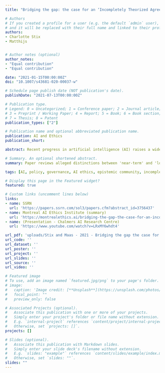 ```yaml
---
title: "Bridging the gap: the case for an ‘Incompletely Theorized Agreement’ on AI policy"

# Authors
# If you created a profile for a user (e.g. the default `admin` user), write the username (folder name) here 
# and it will be replaced with their full name and linked to their profile.
authors:
- Charlotte Stix
- Matthijs


# Author notes (optional)
author_notes:
- "Equal contribution"
- "Equal contribution"

date: "2021-01-15T00:00:00Z"
doi: "10.1007/s43681-020-00037-w"

# Schedule page publish date (NOT publication's date).
publishDate: "2021-07-13T00:00:00Z"

# Publication type.
# Legend: 0 = Uncategorized; 1 = Conference paper; 2 = Journal article;
# 3 = Preprint / Working Paper; 4 = Report; 5 = Book; 6 = Book section;
# 7 = Thesis; 8 = Patent
publication_types: ["2"]

# Publication name and optional abbreviated publication name.
publication: AI and Ethics
publication_short: 

abstract: Recent progress in artificial intelligence (AI) raises a wide array of ethical and societal concerns. Accordingly, an appropriate policy approach is urgently needed. While there has been a wave of scholarship in this field, the research community at times appears divided amongst those who emphasize ‘near-term’ concerns and those focusing on ‘long-term’ concerns and corresponding policy measures. In this paper, we seek to examine this alleged ‘gap’, with a view to understanding the practical space for inter-community collaboration on AI policy. We propose to make use of the principle of an ‘incompletely theorized agreement’ to bridge some underlying disagreements, in the name of important cooperation on addressing AI’s urgent challenges. We propose that on certain issue areas, scholars working with near-term and long-term perspectives can converge and cooperate on selected mutually beneficial AI policy projects, while maintaining their distinct perspectives.

# Summary. An optional shortened abstract.
summary: Paper reviews alleged distinctions between 'near-term' and 'long-term' concerns in AI policy. Nuances and challenges these, proposes grounding productive and urgent collaboration on constitutional law principle of 'Incompletely Theorized Agreement'. 

tags: [AI, policy, governance, AI ethics, epistemic community, incompletely theorized agreement]

# Display this page in the Featured widget?
featured: true

# Custom links (uncomment lines below)
links:
- name: SSRN
  url: 'https://papers.ssrn.com/sol3/papers.cfm?abstract_id=3756437'
- name: Montreal AI Ethics Institute (summary)
  url: 'https://montrealethics.ai/bridging-the-gap-the-case-for-an-incompletely-theorized-agreement-on-ai-policy-research-summary/'
- name: (Presentation - Chalmers AI Research Centre)
  url: 'https://www.youtube.com/watch?v=LRxMY6whdt4'

url_pdf: 'uploads/Stix and Maas - 2021 - Bridging the gap the case for an ‘Incompletely Th.pdf'
url_code: ''
url_dataset: ''
url_poster: ''
url_project: ''
url_slides: ''
url_source: ''
url_video: ''

# Featured image
# To use, add an image named `featured.jpg/png` to your page's folder. 
# image:
#   caption: 'Image credit: [**Unsplash**](https://unsplash.com/photos/pLCdAaMFLTE)'
#   focal_point: ""
#   preview_only: false

# Associated Projects (optional).
#   Associate this publication with one or more of your projects.
#   Simply enter your project's folder or file name without extension.
#   E.g. `internal-project` references `content/project/internal-project/index.md`.
#   Otherwise, set `projects: []`.
projects: []

# Slides (optional).
#   Associate this publication with Markdown slides.
#   Simply enter your slide deck's filename without extension.
#   E.g. `slides: "example"` references `content/slides/example/index.md`.
#   Otherwise, set `slides: ""`.
slides: ""
---
```


<!-- {{% callout note %}}
Click the *Cite* button above to demo the feature to enable visitors to import publication metadata into their reference management software.
{{% /callout %}}

{{% callout note %}}
Create your slides in Markdown - click the *Slides* button to check out the example.
{{% /callout %}} -->


